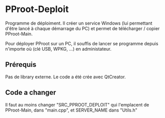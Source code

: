 # PProot-Deploit

Programme de déploiment. Il créer un service Windows (lui permettant d'être lancé à chaque démarrage du PC) et permet de télécharger / copier PProot-Main.

Pour déployer PProot sur un PC, il souffis de lancer se programme depuis n'importe où (clé USB, WPKG, ...) en administateur.




## Prérequis

Pas de library externe.
Le code a été crée avec QtCreator.




## Code a changer

Il faut au moins changer "SRC_PPROOT_DEPLOIT" qui l'emplacent de PProot-Main, dans "main.cpp", et SERVER_NAME dans "Utils.h"